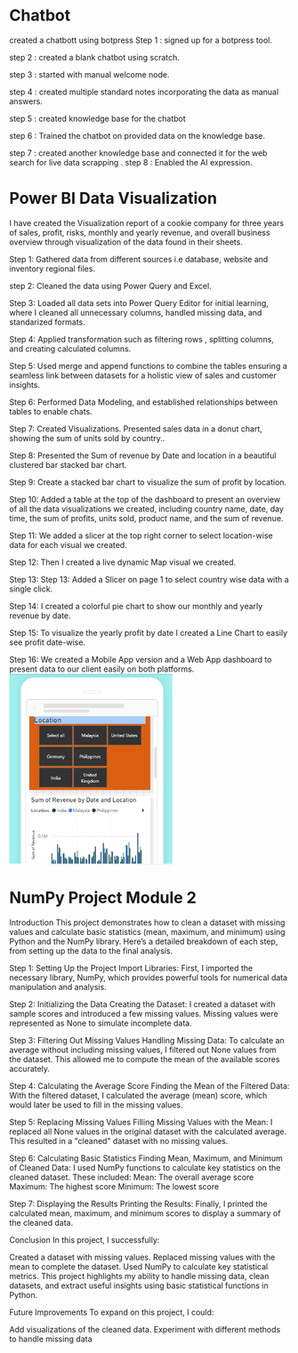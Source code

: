 # Chatbot
created a chatbott using botpress
Step 1 : signed up for a botpress tool.

step 2 : created a blank chatbot using scratch.

step 3 : started with manual welcome node.

step 4 : created multiple standard notes incorporating the data as manual answers.

step 5 : created knowledge base for the chatbot

step 6 : Trained the chatbot on provided data on the knowledge base.

step 7 : created another knowledge base and connected it for the web search for live data scrapping
.
step 8 : Enabled the AI expression.


# Power BI Data Visualization
I have created the Visualization report of a cookie company for three years of sales, profit, risks, monthly and yearly revenue, and overall business overview through visualization
of the data found in their sheets.

Step 1:   Gathered data from different sources i.e database, website and inventory regional files.

step 2:   Cleaned the data using Power Query and Excel.

Step 3:   Loaded all data sets into Power Query Editor for initial learning, where I cleaned all unnecessary  columns, handled missing data, and standarized 
formats.

Step 4:  Applied transformation such as filtering rows , splitting columns, and creating calculated columns.

Step 5:  Used merge and append functions to combine the tables ensuring  a seamless link between datasets for a holistic view of sales 
and customer insights.

Step 6:  Performed Data Modeling, and established relationships between tables to enable chats.

Step 7:  Created Visualizations. Presented sales data in a donut chart, showing the sum of units sold by country..

Step 8:  Presented the Sum of revenue by Date and location in a beautiful clustered bar stacked bar chart.

Step 9:  Create a stacked bar chart to visualize the sum of profit by location.

Step 10:  Added a table at the top of the dashboard to present an overview of all the data visualizations we created, including country name, date, day 
time, the sum of profits, units sold, product name, and the sum of revenue.

Step 11: We added a slicer at the top right corner to select location-wise data for each visual we created.

Step 12:  Then I created a live dynamic Map visual we created.

Step 13:  Step 13: Added a Slicer on page 1 to select country wise data with a single click.

Step 14: I created a colorful pie chart to show our monthly and yearly revenue by date.

Step 15: To visualize the yearly profit by date I created a Line Chart to easily see profit date-wise.

Step 16: We created a Mobile App version and a Web App dashboard to present data to our client easily on both platforms.
![](https://github.com/Hanfah123/MY-PROJECTS/blob/main/Screenshot%20(10).png)

# NumPy Project Module 2
Introduction
This project demonstrates how to clean a dataset with missing values and calculate basic statistics (mean, maximum, and minimum) using Python and the NumPy library. Here’s a detailed breakdown of each step, from setting up the data to the final analysis.

Step 1: Setting Up the Project
Import Libraries:
First, I imported the necessary library, NumPy, which provides powerful tools for numerical data manipulation and analysis.

Step 2: Initializing the Data
Creating the Dataset:
I created a dataset with sample scores and introduced a few missing values. Missing values were represented as None to simulate incomplete data.

Step 3: Filtering Out Missing Values
Handling Missing Data:
To calculate an average without including missing values, I filtered out None values from the dataset. This allowed me to compute the mean of the available scores accurately.

Step 4: Calculating the Average Score
Finding the Mean of the Filtered Data:
With the filtered dataset, I calculated the average (mean) score, which would later be used to fill in the missing values.

Step 5: Replacing Missing Values
Filling Missing Values with the Mean:
I replaced all None values in the original dataset with the calculated average. This resulted in a "cleaned" dataset with no missing values.

Step 6: Calculating Basic Statistics
Finding Mean, Maximum, and Minimum of Cleaned Data:
I used NumPy functions to calculate key statistics on the cleaned dataset. These included:
Mean: The overall average score
Maximum: The highest score
Minimum: The lowest score

Step 7: Displaying the Results
Printing the Results:
Finally, I printed the calculated mean, maximum, and minimum scores to display a summary of the cleaned data.

Conclusion
In this project, I successfully:

Created a dataset with missing values.
Replaced missing values with the mean to complete the dataset.
Used NumPy to calculate key statistical metrics.
This project highlights my ability to handle missing data, clean datasets, and extract useful insights using basic statistical functions in Python.

Future Improvements
To expand on this project, I could:

Add visualizations of the cleaned data.
Experiment with different methods to handle missing data


